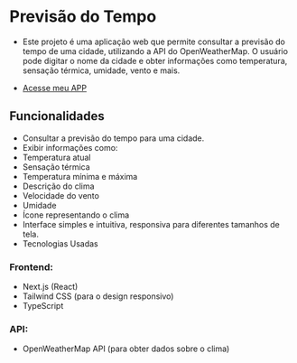 # Previsão do Tempo

- Este projeto é uma aplicação web que permite consultar a previsão do tempo de uma cidade, utilizando a API do OpenWeatherMap. O usuário pode digitar o nome da cidade e obter informações como temperatura, sensação térmica, umidade, vento e mais.

* [Acesse meu APP](https://675b55328957c20bcdeb374b--weather-app-renan.netlify.app/)

## Funcionalidades

- Consultar a previsão do tempo para uma cidade.
- Exibir informações como:
- Temperatura atual
- Sensação térmica
- Temperatura mínima e máxima
- Descrição do clima
- Velocidade do vento
- Umidade
- Ícone representando o clima
- Interface simples e intuitiva, responsiva para diferentes tamanhos de tela.
- Tecnologias Usadas

### Frontend:

- Next.js (React)
- Tailwind CSS (para o design responsivo)
- TypeScript

### API:

- OpenWeatherMap API (para obter dados sobre o clima)
